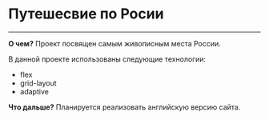 # Путешесвие по Росии
------
**О чем?**
Проект посвящен самым живописным места России.

В данной проекте использованы следующие технологии:
* flex
* grid-layout
* adaptive

**Что дальше?**
Планируется реализовать английскую версию сайта.